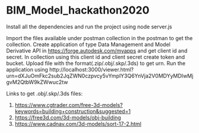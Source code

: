 # BIM_Model_hackathon2020

Install all the dependencies and run the project using node server.js

Import the files available under postman collection in the postman to get the collection. Create application of type Data Management and Model Derivative API in https://forge.autodesk.com/myapps and get client id and secret. In collection using this client id and client secret create token and bucket. Upload file with the format(.zip/.obj/.skp/.3ds) to get urn. Run the application using 
http://localhost:3000/viewer.html?urn=dXJuOmFkc2sub2JqZWN0czpvcy5vYmplY3Q6YnVja2V0MDYyMDIwMjgvM2QtbW9kZWwuc2tw


Links to get .obj/.skp/.3ds files:
1) https://www.cgtrader.com/free-3d-models?keywords=building+construction&suggested=1
2) https://free3d.com/3d-models/obj-building
3) https://www.cadnav.com/3d-models/sort-17-2.html
